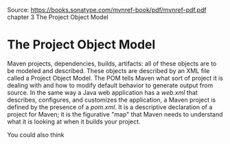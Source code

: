 Source: https://books.sonatype.com/mvnref-book/pdf/mvnref-pdf.pdf chapter 3 The Project Object Model

# The Project Object Model

Maven projects, dependencies, builds, artifacts: all of these objects are to be modeled and described. These objects are described by an XML file called a Project Object Model. The POM tells Maven what sort of project it is dealing with and how to modify default behavior to generate output from source. In the same way a Java web application has a *web.xml* that describes, configures, and customizes the application, a Maven project is defined by the presence of a *pom.xml*. It is a descriptive declaration of a project for Maven; it is the figurative "map" that Maven needs to understand what it is looking at when it builds your project.

You could also think


